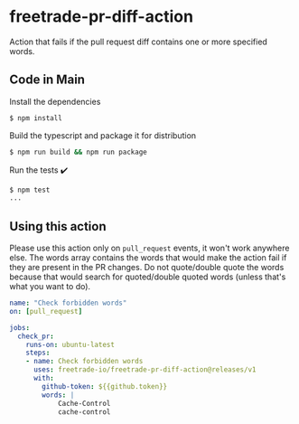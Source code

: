 # freetrade-pr-diff-action

Action that fails if the pull request diff contains one or more specified words.

## Code in Main

Install the dependencies  
```bash
$ npm install
```

Build the typescript and package it for distribution
```bash
$ npm run build && npm run package
```

Run the tests :heavy_check_mark:  
```bash
$ npm test
...
```

## Using this action

Please use this action only on `pull_request` events, it won't work anywhere else.
The words array contains the words that would make the action fail if they are present in the PR changes.
Do not quote/double quote the words because that would search for quoted/double quoted words (unless that's what you want to do).

```yaml
name: "Check forbidden words"
on: [pull_request]

jobs:
  check_pr:
    runs-on: ubuntu-latest
    steps:
    - name: Check forbidden words
      uses: freetrade-io/freetrade-pr-diff-action@releases/v1
      with:
        github-token: ${{github.token}}
        words: |
            Cache-Control
            cache-control
```

